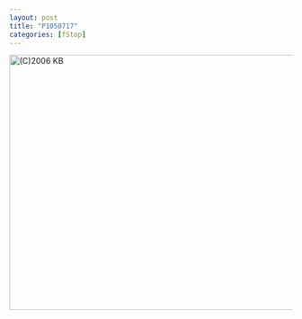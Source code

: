 ```yaml
---
layout: post
title: "P1050717"
categories: [fStop]
---
```

<img title="(C)2006 KB" src="http://www.botzilla.com/blog/pix2006/P1050717.jpg" width="807" height="454" border="0" />


